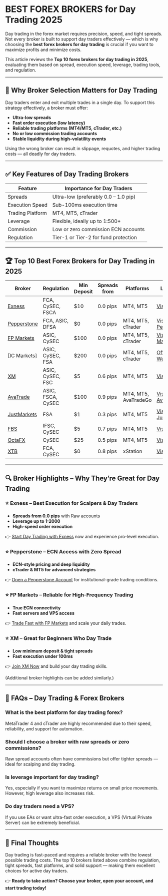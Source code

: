 # BEST FOREX BROKERS for Day Trading 2025

Day trading in the forex market requires precision, speed, and tight spreads. Not every broker is built to support day traders effectively — which is why choosing the **best forex brokers for day trading** is crucial if you want to maximize profits and minimize costs.

This article reviews the **Top 10 forex brokers for day trading in 2025**, evaluating them based on spread, execution speed, leverage, trading tools, and regulation.

---

## 🚀 Why Broker Selection Matters for Day Trading

Day traders enter and exit multiple trades in a single day. To support this strategy effectively, a broker must offer:

* **Ultra-low spreads**
* **Fast order execution (low latency)**
* **Reliable trading platforms (MT4/MT5, cTrader, etc.)**
* **No or low commission trading accounts**
* **Stable liquidity during high-volatility events**

Using the wrong broker can result in slippage, requotes, and higher trading costs — all deadly for day traders.

---

## ✅ Key Features of Day Trading Brokers

| Feature          | Importance for Day Traders           |
| ---------------- | ------------------------------------ |
| Spreads          | Ultra-low (preferably 0.0 – 1.0 pip) |
| Execution Speed  | Sub-100ms execution time             |
| Trading Platform | MT4, MT5, cTrader                    |
| Leverage         | Flexible, ideally up to 1:500+       |
| Commission       | Low or zero commission ECN accounts  |
| Regulation       | Tier-1 or Tier-2 for fund protection |

---

## 🏆 Top 10 Best Forex Brokers for Day Trading in 2025

| Broker                                                                                                 | Regulation        | Min Deposit | Spreads from | Platforms            | Link Web                                                                                                     |
| ------------------------------------------------------------------------------------------------------ | ----------------- | ----------- | ------------ | -------------------- | ------------------------------------------------------------------------------------------------------------ |
| [Exness](https://one.exnesstrack.org/a/english23)                                                      | FCA, CySEC, FSCA  | \$10        | 0.0 pips     | MT4, MT5             | [Visit Exness](https://one.exnesstrack.org/a/english23)                                                      |
| [Pepperstone](https://trk.pepperstonepartners.com/aff_c?offer_id=367&aff_id=33954)                     | FCA, ASIC, DFSA   | \$0         | 0.0 pips     | MT4, MT5, cTrader    | [Visit Pepperstone](https://trk.pepperstonepartners.com/aff_c?offer_id=367&aff_id=33954)                     |
| [FP Markets](https://www.fpmarkets.com/?redir=stv&fpm-affiliate-utm-source=IB&fpm-affiliate-agt=56244) | ASIC, CySEC       | \$100       | 0.0 pips     | MT4, MT5, cTrader    | [Visit FP Markets](https://www.fpmarkets.com/?redir=stv&fpm-affiliate-utm-source=IB&fpm-affiliate-agt=56244) |
| \[IC Markets]                                                                                          | ASIC, CySEC, FSA  | \$200       | 0.0 pips     | MT4, MT5, cTrader    | [Official Website](https://www.icmarkets.com)                                                                |
| [XM](https://clicks.pipaffiliates.com/c?c=589901&l=en&p=0)                                             | ASIC, CySEC, FSC  | \$5         | 0.6 pips     | MT4, MT5             | [Visit XM](https://clicks.pipaffiliates.com/c?c=589901&l=en&p=0)                                             |
| [AvaTrade](https://www.avatrade.com?versionId=10301&tag=194438)                                        | ASIC, FSCA, CySEC | \$100       | 0.9 pips     | MT4, MT5, AvaTradeGo | [Visit AvaTrade](https://www.avatrade.com?versionId=10301&tag=194438)                                        |
| [JustMarkets](https://one.justmarkets.link/a/79iqw0j6nj)                                               | FSA               | \$1         | 0.3 pips     | MT4, MT5             | [Visit JustMarkets](https://one.justmarkets.link/a/79iqw0j6nj)                                               |
| [FBS](https://fbs.partners?ibl=587836&ibp=21398815)                                                    | IFSC, CySEC       | \$5         | 0.7 pips     | MT4, MT5             | [Visit FBS](https://fbs.partners?ibl=587836&ibp=21398815)                                                    |
| [OctaFX](https://my.octafx.com/open-account/?refid=ib35647800)                                         | CySEC             | \$25        | 0.5 pips     | MT4, MT5             | [Visit OctaFX](https://my.octafx.com/open-account/?refid=ib35647800)                                         |
| [XTB](https://link-pso.xtb.com/pso/zrUCY)                                                              | FCA, CySEC        | \$0         | 0.8 pips     | xStation             | [Visit XTB](https://link-pso.xtb.com/pso/zrUCY)                                                              |

---

## 🔍 Broker Highlights – Why They’re Great for Day Trading

### ⭐ Exness – Best Execution for Scalpers & Day Traders

* **Spreads from 0.0 pips** with Raw accounts
* **Leverage up to 1:2000**
* **High-speed order execution**

👉 [Start Day Trading with Exness](https://one.exnesstrack.org/a/english23) now and experience pro-level execution.

### ⭐ Pepperstone – ECN Access with Zero Spread

* **ECN-style pricing and deep liquidity**
* **cTrader & MT5 for advanced strategies**

👉 [Open a Pepperstone Account](https://trk.pepperstonepartners.com/aff_c?offer_id=367&aff_id=33954) for institutional-grade trading conditions.

### ⭐ FP Markets – Reliable for High-Frequency Trading

* **True ECN connectivity**
* **Fast servers and VPS access**

👉 [Trade Fast with FP Markets](https://www.fpmarkets.com/?redir=stv&fpm-affiliate-utm-source=IB&fpm-affiliate-agt=56244) and scale your daily trades.

### ⭐ XM – Great for Beginners Who Day Trade

* **Low minimum deposit & tight spreads**
* **Fast execution under 100ms**

👉 [Join XM Now](https://clicks.pipaffiliates.com/c?c=589901&l=en&p=0) and build your day trading skills.

(Additional broker highlights can be added similarly.)

---

## 📘 FAQs – Day Trading & Forex Brokers

### What is the best platform for day trading forex?

MetaTrader 4 and cTrader are highly recommended due to their speed, reliability, and support for automation.

### Should I choose a broker with raw spreads or zero commissions?

Raw spread accounts often have commissions but offer tighter spreads — ideal for scalping and day trading.

### Is leverage important for day trading?

Yes, especially if you want to maximize returns on small price movements. However, high leverage also increases risk.

### Do day traders need a VPS?

If you use EAs or want ultra-fast order execution, a VPS (Virtual Private Server) can be extremely beneficial.

---

## 📌 Final Thoughts

Day trading is fast-paced and requires a reliable broker with the lowest possible trading costs. The top 10 brokers listed above combine regulation, tight spreads, fast platforms, and solid support — making them excellent choices for active day traders.

👉 **Ready to take action? Choose your broker, open your account, and start trading today!**
